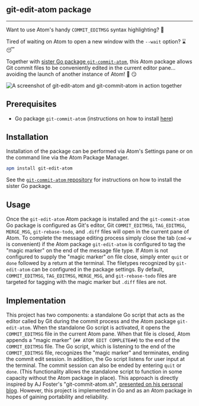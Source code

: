 ## git-edit-atom package
------------
Want to use Atom's handy `COMMIT_EDITMSG` syntax highlighting?
🙋

Tired of waiting on Atom to open a new window with the `--wait` option?
:hourglass: :sleeping:

Together with [sister Go package `git-commit-atom`](https://github.com/mmore500/git-commit-atom), this Atom package allows Git commit files to be conveniently edited in the current editor pane... avoiding the launch of another instance of Atom!
:star2: :smirk:

![A screenshot of git-edit-atom and git-commit-atom in action together](https://thumbs.gfycat.com/BaggyFreshBoaconstrictor-size_restricted.gif)

## Prerequisites
* Go package `git-commit-atom` (instructions on how to install [here](https://github.com/mmore500/git-commit-atom))

## Installation
Installation of the package can be performed via Atom's Settings pane or on the command line via the Atom Package Manager.
~~~bash
apm install git-edit-atom
~~~
See the [`git-commit-atom` repository](https://github.com/mmore500/git-commit-atom) for instructions on how to install the sister Go package.


## Usage
Once the  `git-edit-atom` Atom package is installed and the `git-commit-atom` Go package is configured as Git's editor, Git `COMMIT_EDITMSG`, `TAG_EDITMSG`, `MERGE_MSG`, `git-rebase-todo`, and `.diff` files will open in the current pane of Atom.
To complete the message editing process simply close the tab (`cmd-w` is convenient) if the Atom package `git-edit-atom` is configured to tag the "magic marker" on the end of the message file type.
If Atom is not configured to supply the "magic marker" on file close, simply enter `quit` or `done` followed by a return at the terminal.
The filetypes recognized by `git-edit-atom` can be configured in the package settings.
By default, `COMMIT_EDITMSG`, `TAG_EDITMSG`, `MERGE_MSG`, and `git-rebase-todo` files are targeted for tagging with the magic marker but `.diff` files are not.


## Implementation
This project has two components: a standalone Go script that acts as the editor called by Git during the commit process and the Atom package `git-edit-atom`.
When the standalone Go script is activated, it opens the `COMMIT_EDITMSG` file in the current Atom pane.
When that file is closed, Atom appends a "magic marker" (`## ATOM EDIT COMPLETE##`) to the end of the `COMMIT_EDITMSG` file.
The Go script, which is listening to the end of the `COMMIT_EDITMSG` file, recognizes the "magic marker" and terminates, ending the commit edit session.
In addition, the Go script listens for user input at the terminal.
The commit session can also be ended by entering `quit` or `done`.
(This functionality allows the standalone script to function in some capacity without the Atom package in place).
This approach is directly inspired by AJ Foster's "git-commit-atom.sh", [presented on his personal blog](https://aj-foster.com/2016/git-commit-atom/).
However, this project is implemented in Go and as an Atom package in hopes of gaining portability and reliability.

